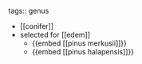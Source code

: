 tags:: genus

- [[conifer]]
- selected for [[edem]]
	- {{embed [[pinus merkusii]]}}
	- {{embed [[pinus halapensis]]}}